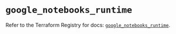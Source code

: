 # `google_notebooks_runtime`

Refer to the Terraform Registry for docs: [`google_notebooks_runtime`](https://registry.terraform.io/providers/hashicorp/google-beta/5.39.1/docs/resources/google_notebooks_runtime).
